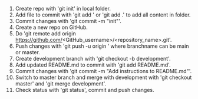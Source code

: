 1. Create repo with 'git init' in local folder.
2. Add file to commit with 'git add <filename>' or 'git add .' to add all content in folder.
3. Commit changes with 'git commit -m "init"'.
4. Create a new repo on GitHub.
5. Do 'git remote add origin https://github.com/<GitHub_username>/<repository_name>.git'.
6. Push changes with 'git push -u origin <branchname>' where branchname can be main or master.
7. Create development branch with 'git checkout -b development'.
8. Add updated README.md to commit with 'git add README.md'.
9. Commit changes with 'git commit -m "Add instructions to README.md"'.
10. Switch to master branch and merge with development with 'git checkout master' and 'git merge development'.
11. Check status with 'git status', commit and push changes.

